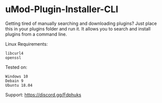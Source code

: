 # uMod-Plugin-Installer-CLI
Getting tired of manually searching and downloading plugins? Just place this in your plugins folder and run it. It allows you to search and install plugins from a command line.

Linux Requirements:

    libcurl4
    openssl

Tested on:

    Windows 10
    Debain 9
    Ubuntu 18.04


Support: https://discord.gg/Fdphuks
